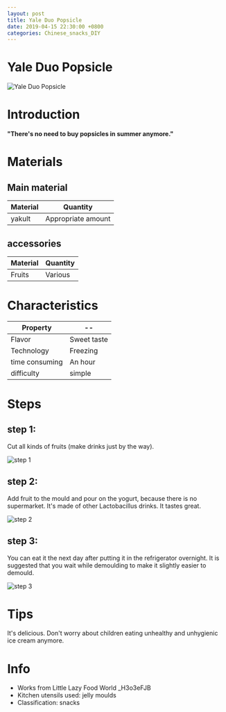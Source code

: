 ```yaml
---
layout: post
title: Yale Duo Popsicle
date: 2019-04-15 22:30:00 +0800
categories: Chinese_snacks_DIY
---
```


# Yale Duo Popsicle

![Yale Duo Popsicle]({{site.baseurl}}/img/402102/402102.jpg)

# Introduction

**"There's no need to buy popsicles in summer anymore."**

# Materials


## Main material

Material|Quantity
--|--
yakult|Appropriate amount

## accessories

Material|Quantity
--|--
Fruits|Various

# Characteristics

Property|--
--|--
Flavor|Sweet taste
Technology|Freezing
time consuming|An hour
difficulty|simple

# Steps

## step 1:

Cut all kinds of fruits (make drinks just by the way).

![step 1]({{site.baseurl}}/img/402102/1.jpg)

## step 2:

Add fruit to the mould and pour on the yogurt, because there is no supermarket. It's made of other Lactobacillus drinks. It tastes great.

![step 2]({{site.baseurl}}/img/402102/2.jpg)

## step 3:

You can eat it the next day after putting it in the refrigerator overnight. It is suggested that you wait while demoulding to make it slightly easier to demould.

![step 3]({{site.baseurl}}/img/402102/3.jpg)

# Tips

It's delicious. Don't worry about children eating unhealthy and unhygienic ice cream anymore.

# Info

- Works from Little Lazy Food World _H3o3eFJB
- Kitchen utensils used: jelly moulds
- Classification: snacks